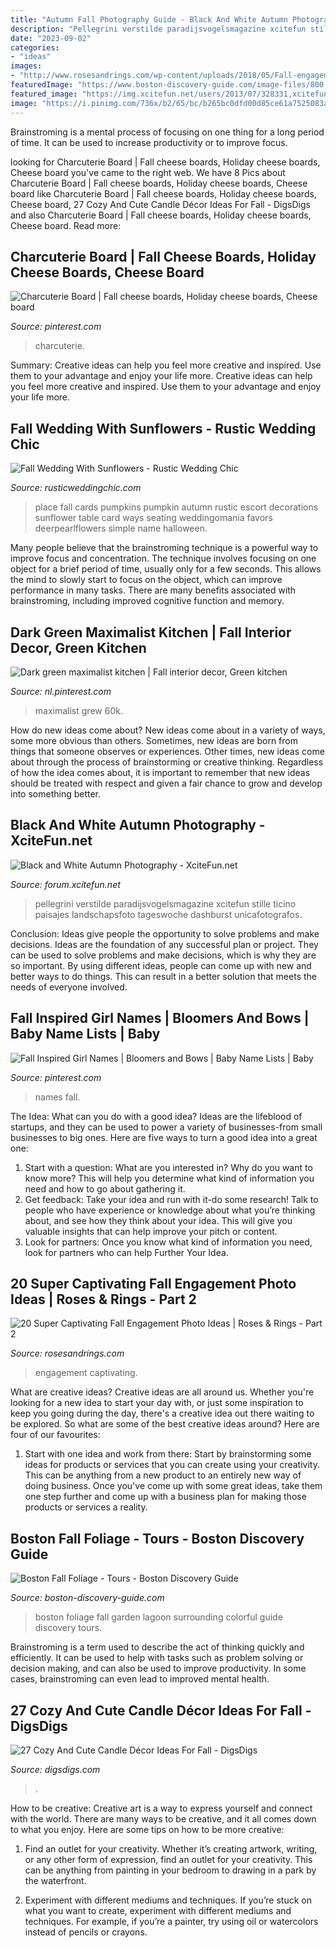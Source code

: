 ```yaml
---
title: "Autumn Fall Photography Guide - Black And White Autumn Photography"
description: "Pellegrini verstilde paradijsvogelsmagazine xcitefun stille ticino paisajes landschapsfoto tageswoche dashburst unicafotografos"
date: "2023-09-02"
categories:
- "ideas"
images:
- "http://www.rosesandrings.com/wp-content/uploads/2018/05/Fall-engagement-photo-poses-and-photos-8.jpg"
featuredImage: "https://www.boston-discovery-guide.com/image-files/800-public-garden-lagoon-fall-foliage.jpg"
featured_image: "https://img.xcitefun.net/users/2013/07/328331,xcitefun-black-and-white-autumn-photography-2.jpg"
image: "https://i.pinimg.com/736x/b2/65/bc/b265bc0dfd00d85ce61a7525083aba5d.jpg"
---
```



Brainstroming is a mental process of focusing on one thing for a long period of time. It can be used to increase productivity or to improve focus.

	

		
looking for Charcuterie Board | Fall cheese boards, Holiday cheese boards, Cheese board you've came to the right web. We have 8 Pics about Charcuterie Board | Fall cheese boards, Holiday cheese boards, Cheese board like Charcuterie Board | Fall cheese boards, Holiday cheese boards, Cheese board, 27 Cozy And Cute Candle Décor Ideas For Fall - DigsDigs and also Charcuterie Board | Fall cheese boards, Holiday cheese boards, Cheese board. Read more:
		
    
## Charcuterie Board | Fall Cheese Boards, Holiday Cheese Boards, Cheese Board

<img loading=lazy src="https://i.pinimg.com/736x/03/f0/a1/03f0a17ad06e5f636fba5f64458d8482.jpg" onerror="this.onerror=null;this.src='https://tse2.mm.bing.net/th?id=OIP.3NUp1V5xw29C9mPBRvKMqQHaKX&amp;pid=15.1';" alt="Charcuterie Board | Fall cheese boards, Holiday cheese boards, Cheese board">

_Source: pinterest.com_

>charcuterie. 

	

Summary: Creative ideas can help you feel more creative and inspired. Use them to your advantage and enjoy your life more.
Creative ideas can help you feel more creative and inspired. Use them to your advantage and enjoy your life more.

    
## Fall Wedding With Sunflowers - Rustic Wedding Chic

<img loading=lazy src="http://rusticweddingchic.com/wp-content/uploads/2014/09/Mellott_Simon_Dianna_Hart_Photography_IMG1277_low-590x885.jpg" onerror="this.onerror=null;this.src='https://tse2.mm.bing.net/th?id=OIP.rPwDV_KvnKA7NWuLAz53DAHaLH&amp;pid=15.1';" alt="Fall Wedding With Sunflowers - Rustic Wedding Chic">

_Source: rusticweddingchic.com_

>place fall cards pumpkins pumpkin autumn rustic escort decorations sunflower table card ways seating weddingomania favors deerpearlflowers simple name halloween. 

	

Many people believe that the brainstroming technique is a powerful way to improve focus and concentration. The technique involves focusing on one object for a brief period of time, usually only for a few seconds. This allows the mind to slowly start to focus on the object, which can improve performance in many tasks. There are many benefits associated with brainstroming, including improved cognitive function and memory.

    
## Dark Green Maximalist Kitchen | Fall Interior Decor, Green Kitchen

<img loading=lazy src="https://i.pinimg.com/736x/25/ca/65/25ca65ca45571431b55dcff64cb5ce7f.jpg" onerror="this.onerror=null;this.src='https://tse3.mm.bing.net/th?id=OIP.JQRUZ1WUO8FH6gaBvOYh3gHaLH&amp;pid=15.1';" alt="Dark green maximalist kitchen | Fall interior decor, Green kitchen">

_Source: nl.pinterest.com_

>maximalist grew 60k. 

	

How do new ideas come about?
New ideas come about in a variety of ways, some more obvious than others. Sometimes, new ideas are born from things that someone observes or experiences. Other times, new ideas come about through the process of brainstorming or creative thinking. Regardless of how the idea comes about, it is important to remember that new ideas should be treated with respect and given a fair chance to grow and develop into something better.

    
## Black And White Autumn Photography - XciteFun.net

<img loading=lazy src="https://img.xcitefun.net/users/2013/07/328331,xcitefun-black-and-white-autumn-photography-2.jpg" onerror="this.onerror=null;this.src='https://tse4.mm.bing.net/th?id=OIP.ESAFjizL5Waeq_CS2rRlGwHaHa&amp;pid=15.1';" alt="Black and White Autumn Photography - XciteFun.net">

_Source: forum.xcitefun.net_

>pellegrini verstilde paradijsvogelsmagazine xcitefun stille ticino paisajes landschapsfoto tageswoche dashburst unicafotografos. 

	

Conclusion: Ideas give people the opportunity to solve problems and make decisions.
Ideas are the foundation of any successful plan or project. They can be used to solve problems and make decisions, which is why they are so important. By using different ideas, people can come up with new and better ways to do things. This can result in a better solution that meets the needs of everyone involved.

    
## Fall Inspired Girl Names | Bloomers And Bows | Baby Name Lists | Baby

<img loading=lazy src="https://i.pinimg.com/736x/b2/65/bc/b265bc0dfd00d85ce61a7525083aba5d.jpg" onerror="this.onerror=null;this.src='https://tse4.mm.bing.net/th?id=OIP.Vro_jBmun6Rt8YYicg_rZwHaLG&amp;pid=15.1';" alt="Fall Inspired Girl Names | Bloomers and Bows | Baby Name Lists | Baby">

_Source: pinterest.com_

>names fall. 

	

The Idea: What can you do with a good idea?
Ideas are the lifeblood of startups, and they can be used to power a variety of businesses-from small businesses to big ones. Here are five ways to turn a good idea into a great one:
1. Start with a question: What are you interested in? Why do you want to know more? This will help you determine what kind of information you need and how to go about gathering it.
2. Get feedback: Take your idea and run with it-do some research! Talk to people who have experience or knowledge about what you’re thinking about, and see how they think about your idea. This will give you valuable insights that can help improve your pitch or content.
3. Look for partners: Once you know what kind of information you need, look for partners who can help Further Your Idea.

    
## 20 Super Captivating Fall Engagement Photo Ideas | Roses &amp; Rings - Part 2

<img loading=lazy src="http://www.rosesandrings.com/wp-content/uploads/2018/05/Fall-engagement-photo-poses-and-photos-8.jpg" onerror="this.onerror=null;this.src='https://tse4.mm.bing.net/th?id=OIP.sNXbZb2efWbKqGu6QhtIqAHaLH&amp;pid=15.1';" alt="20 Super Captivating Fall Engagement Photo Ideas | Roses &amp; Rings - Part 2">

_Source: rosesandrings.com_

>engagement captivating. 

	

What are creative ideas?
Creative ideas are all around us. Whether you're looking for a new idea to start your day with, or just some inspiration to keep you going during the day, there's a creative idea out there waiting to be explored. So what are some of the best creative ideas around? Here are four of our favourites: 
1. Start with one idea and work from there: Start by brainstorming some ideas for products or services that you can create using your creativity. This can be anything from a new product to an entirely new way of doing business. Once you've come up with some great ideas, take them one step further and come up with a business plan for making those products or services a reality. 


    
## Boston Fall Foliage - Tours - Boston Discovery Guide

<img loading=lazy src="https://www.boston-discovery-guide.com/image-files/800-public-garden-lagoon-fall-foliage.jpg" onerror="this.onerror=null;this.src='https://tse2.mm.bing.net/th?id=OIP.b3G0kK7ucJ50uFlO_IXyvQHaEP&amp;pid=15.1';" alt="Boston Fall Foliage - Tours - Boston Discovery Guide">

_Source: boston-discovery-guide.com_

>boston foliage fall garden lagoon surrounding colorful guide discovery tours. 

	

Brainstroming is a term used to describe the act of thinking quickly and efficiently. It can be used to help with tasks such as problem solving or decision making, and can also be used to improve productivity. In some cases, brainstroming can even lead to improved mental health.

    
## 27 Cozy And Cute Candle Décor Ideas For Fall - DigsDigs

<img loading=lazy src="https://www.digsdigs.com/photos/cozy-and-cute-candle-decor-ideas-for-fall-4.jpg" onerror="this.onerror=null;this.src='https://tse3.mm.bing.net/th?id=OIP.04DbVs7Nfz31wwgt4xo6MAAAAA&amp;pid=15.1';" alt="27 Cozy And Cute Candle Décor Ideas For Fall - DigsDigs">

_Source: digsdigs.com_

>. 

	

How to be creative:
Creative art is a way to express yourself and connect with the world. There are many ways to be creative, and it all comes down to what you enjoy. Here are some tips on how to be more creative:
1. Find an outlet for your creativity. Whether it’s creating artwork, writing, or any other form of expression, find an outlet for your creativity. This can be anything from painting in your bedroom to drawing in a park by the waterfront.

2. Experiment with different mediums and techniques. If you’re stuck on what you want to create, experiment with different mediums and techniques. For example, if you’re a painter, try using oil or watercolors instead of pencils or crayons.


